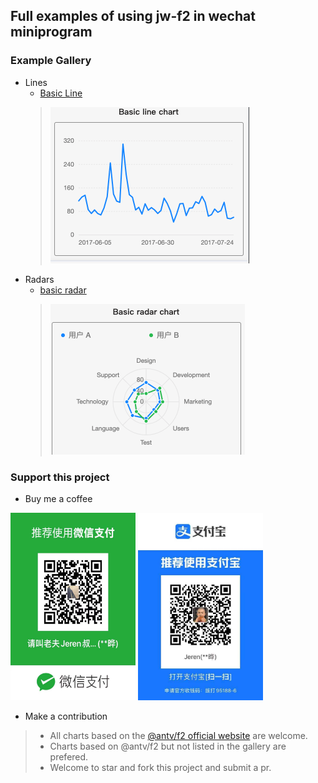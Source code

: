 ## Full examples of using jw-f2 in wechat miniprogram

### Example Gallery
- Lines
  - [Basic Line](./components/lines/BasicLine/index.js)
  > ![](./assets/charts/line_basic.png)
- Radars
  - [basic radar](./components/radars/BasicRadar/index.js)
  > ![](./assets/charts/radar_basic.png)

### Support this project
- Buy me a coffee

<span><img src="./assets/wcp.jpeg" width="200" height="300" /> <img src="./assets/alp.jpeg" width="200" height="300"/> </span>

- Make a contribution
> - All charts based on the [@antv/f2 official website](https://antv-f2.gitee.io/zh/examples/gallery) are welcome.
> - Charts based on @antv/f2 but not listed in the gallery are prefered.
> - Welcome to star and fork this project and submit a pr.